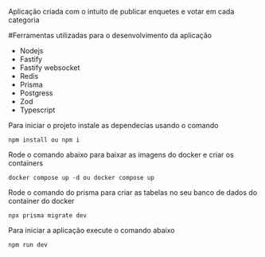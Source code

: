 Aplicação criada com o intuito de publicar enquetes e votar em cada categoria

#Ferramentas utilizadas para o desenvolvimento da aplicação
- Nodejs
- Fastify
- Fastify websocket
- Redis
- Prisma
- Postgress
- Zod
- Typescript

Para iniciar o projeto instale as dependecias usando o comando 
```
npm install ou npm i
```

Rode o comando abaixo para baixar as imagens do docker e criar os containers
```
docker compose up -d ou docker compose up
```

Rode o comando do prisma para criar as tabelas no seu banco de dados do container do docker
```
npx prisma migrate dev
```

Para iniciar a aplicação execute o comando abaixo
```
npm run dev
```
